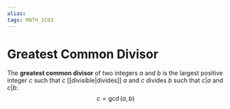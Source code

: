 ```yaml
---
alias:
tags: MATH_1C03
---
```

# Greatest Common Divisor
The **greatest common divisor** of two integers $a$ and $b$ is the largest positive integer $c$ such that $c$ [[divisible|divides]] $a$ and $c$ divides $b$ such that $c|a$ and $c|b$:
$$c=\operatorname{gcd}(a,b)$$